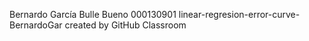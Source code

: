 Bernardo García Bulle  Bueno
000130901
linear-regresion-error-curve-BernardoGar created by GitHub Classroom
